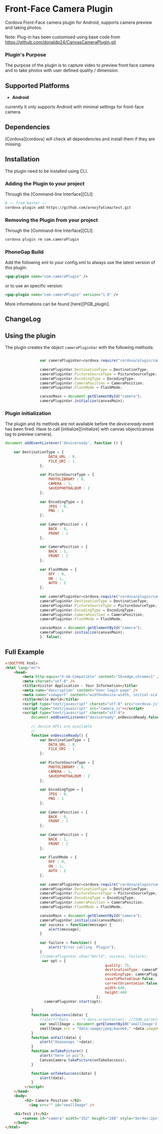 Front-Face Camera Plugin
============================

Cordova Front-Face camera plugin for Android, supports camera preview and taking photos.

Note: Plug-in has been customised using base code from https://github.com/donaldp24/CanvasCameraPlugin.git 

### Plugin's Purpose
The purpose of the plugin is to capture video to preview front face camera and to take photos with user defined quality / dimension.


## Supported Platforms

- **Android**<br>

currently it only supports Android with minimal settings for front-face camera.


## Dependencies
[Cordova][cordova] will check all dependencies and install them if they are missing.


## Installation
The plugin need to be installed using CLI.

### Adding the Plugin to your project
Through the [Command-line Interface][CLI]:
```bash
# ~~ from master ~~
cordova plugin add https://github.com/aroojfatima/test.git
```

### Removing the Plugin from your project
Through the [Command-line Interface][CLI]:
```bash
cordova plugin rm com.cameraPlugin
```

### PhoneGap Build
Add the following xml to your config.xml to always use the latest version of this plugin:
```xml
<gap:plugin name="com.cameraPlugin" />
```
or to use an specific version:
```xml
<gap:plugin name="com.cameraPlugin" version="1.0" />
```
More informations can be found [here][PGB_plugin].

## ChangeLog


## Using the plugin
The plugin creates the object ```cameraPluginVar``` with the following methods:
```javascript

				var cameraPluginVar=cordova.require("cordova/plugin/cameraPluginVar");
				
				cameraPluginVar.DestinationType = DestinationType;
				cameraPluginVar.PictureSourceType = PictureSourceType;
				cameraPluginVar.EncodingType = EncodingType;
				cameraPluginVar.CameraPosition = CameraPosition;
				cameraPluginVar.FlashMode = FlashMode;

				canvasMain = document.getElementById("camera");
				cameraPluginVar.initialize(canvasMain);
```
### Plugin initialization
The plugin and its methods are not available before the *deviceready* event has been fired.
Have to call [initialize][initialize] with canvas object(canvas tag to preview camera).

```javascript
document.addEventListener('deviceready', function () {
    
    var DestinationType = {
					DATA_URL : 0,
					FILE_URI : 1
				};
				
				var PictureSourceType = {
					PHOTOLIBRARY : 0,
					CAMERA : 1,
					SAVEDPHOTOALBUM : 2
				};
				
				var EncodingType = {
					JPEG : 0,
					PNG : 1
				};
				
				var CameraPosition = {
					BACK : 0,
					FRONT : 1
				};
				
				var CameraPosition = {
					BACK : 1,
					FRONT : 2
				};
				
				var FlashMode = {
					OFF : 0,
					ON : 1,
					AUTO : 2
				};
				
				var cameraPluginVar=cordova.require("cordova/plugin/cameraPluginVar");
				cameraPluginVar.DestinationType = DestinationType;
				cameraPluginVar.PictureSourceType = PictureSourceType;
				cameraPluginVar.EncodingType = EncodingType;
				cameraPluginVar.CameraPosition = CameraPosition;
				cameraPluginVar.FlashMode = FlashMode;

				canvasMain = document.getElementById("camera");
				cameraPluginVar.initialize(canvasMain);
				}, false);
```



## Full Example
```html
<!DOCTYPE html>
<html lang="en">
	<head>
		<meta http-equiv="X-UA-Compatible" content="IE=edge,chrome=1" />
		<meta charset="utf-8" />
		<title>Visitor Application - Your Information</title>
		<meta name="description" content="User login page" />
		<meta name="viewport" content="width=device-width, initial-scale=1.0, maximum-scale=1.0" />
        <title>Hello World</title>
        <script type="text/javascript" charset="utf-8" src="cordova.js"></script>
        <script type="text/javascript" src="camera.js"></script>
		<script type="text/javascript" charset="utf-8">
			document.addEventListener("deviceready",onDeviceReady,false);
		
			// device APIs are available
			//
			function onDeviceReady() {
				var DestinationType = {
					DATA_URL : 0,
					FILE_URI : 1
				};
				
				var PictureSourceType = {
					PHOTOLIBRARY : 0,
					CAMERA : 1,
					SAVEDPHOTOALBUM : 2
				};
				
				var EncodingType = {
					JPEG : 0,
					PNG : 1
				};
				
				var CameraPosition = {
					BACK : 0,
					FRONT : 1
				};
				
				var CameraPosition = {
					BACK : 1,
					FRONT : 2
				};
				
				var FlashMode = {
					OFF : 0,
					ON : 1,
					AUTO : 2
				};
				
				var cameraPluginVar=cordova.require("cordova/plugin/cameraPluginVar");
				cameraPluginVar.DestinationType = DestinationType;
				cameraPluginVar.PictureSourceType = PictureSourceType;
				cameraPluginVar.EncodingType = EncodingType;
				cameraPluginVar.CameraPosition = CameraPosition;
				cameraPluginVar.FlashMode = FlashMode;

				canvasMain = document.getElementById("camera");
				cameraPluginVar.initialize(canvasMain);
				var success = function(message) {
					alert(message);
				}
		
				var failure = function() {
					alert("Error calling  Plugin");
				}
				//cameraPluginVar.show("World", success, failure);
				 var opt = {
                                              quality: 75,
                                              destinationType: cameraPluginVar.DestinationType.DATA_URL,
                                              encodingType: cameraPluginVar.EncodingType.JPEG,
                                              saveToPhotoAlbum:false,
                                              correctOrientation:false,
                                              width:640,
                                              height:480
                                          };
                  cameraPluginVar.start(opt);
						
			}
			function onSuccess(data) {
				//alert("Data -----"+ data.orientation); //JSON.parse(data));
				var smallImage = document.getElementById('smallImage');
				smallImage.src = "data:image/jpeg;base64," +data.imageURI; // URI
			}
			function onFail(data) {
				alert("Ooooooops "+data);
			}
			function onTakePicture() {
				alert("here in pic");
                CanvasCamera.takePicture(onTakeSuccess);
            }

			function onTakeSuccess(data) {
                alert(data);
            }
		 </script>
    </head>
    <body>
         <h2> Camera Position </h2>
           <img src="" id="smallImage" />

    <h1>Test it</h1>
        <canvas id="camera" width="352" height="288" style="border:2px"></canvas>
    </body>
</html>
```